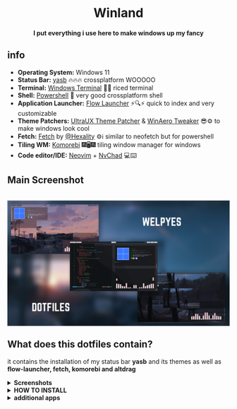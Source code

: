 <h1 align="center">Winland
<br><h4 align="center">I put everything i use here to make windows up my fancy<br>


## info
- **Operating System:** Windows 11
- **Status Bar:** [yasb](https://github.com/da-rth/yasb) 🔥🔥🔥 crossplatform WOOOOO
- **Terminal:** [Windows Terminal](https://github.com/microsoft/terminal) 🍚🍚 riced terminal 
- **Shell:** [Powershell](https://github.com/PowerShell/PowerShell) 🐚 very good crossplatform shell 
- **Application Launcher:** [Flow Launcher](https://github.com/Flow-Launcher/Flow.Launcher) ⚡🔍⚡ quick to index and very customizable 
- **Theme Patchers:** [UltraUX Theme Patcher](https://mhoefs.eu/software_uxtheme.php?ref=syssel&lang=en) & [WinAero Tweaker](https://winaero.com/downloads/winaerotweaker.zip) 😎⚙️ to make windows look cool 
- **Fetch:** [Fetch](https://github.com/Hexality/fetch) by [@Hexality](https://github.com/Hexality) ⚙️ℹ️ similar to neofetch but for powershell
- **Tiling WM:** [Komorebi](https://github.com/LGUG2Z/komorebi) 🎆🖥️🎆 tiling window manager for windows
- **Code editor/IDE:** [Neovim](https://github.com/neovim/neovim) + [NvChad](https://github.com/NvChad/NvChad) 💻⌨️

## Main Screenshot
<br><img width="800-" align="center" src="https://github.com/Welpyes/dotfiles-resource/blob/main/5.png">

## What does this dotfiles contain?
it contains the installation of my status bar **yasb** and its themes as well as **flow-launcher, fetch, komorebi and altdrag**

<details>
<summary><b>Screenshots<b></summary>

**click the links**
<br>themes:
- [**Simple**](https://github.com/Welpyes/dotfiles-resource/blob/main/1.png)
- [**Black & White**](https://github.com/Welpyes/dotfiles-resource/blob/main/2.png)
- [**Late Night**](https://github.com/Welpyes/dotfiles-resource/blob/main/3.png)
- [**Day Dream**](https://github.com/Welpyes/dotfiles-resource/blob/main/4.png)

</details>

<details>
<summary><b>HOW TO INSTALL</b></summary>

#### you NEED to have the latest [Powershell](https://github.com/PowerShell/PowerShell) for this install to work

Run this command on an elevated Powershell tab
```
Set-ExecutionPolicy -ExecutionPolicy RemoteSigned -Scope CurrentUser
```
Then run this on a normal one
```
irm https://raw.githubusercontent.com/Welpyes/Welpyes-Dotfiles/main/install.ps1 | iex
```

</details>

<details>
<summary><b>additional apps</b></summary>

  apps that i feel like doesnt belong from anything above
- [altsnap](https://github.com/RamonUnch/AltSnap) ▪ Window manipulation using the alt key
- [quick look](https://github.com/QL-Win/QuickLook) ▪ Brings Quicklook to windows from MacOs
- [vencord](https://vencord.dev/) ▪ Cutest Discord Client -w-
- [greenshot](https://github.com/greenshot/greenshot) ▪ Screenshotting application
- [Yt Music](https://github.com/th-ch/youtube-music) ▪ A yt music client with a bunch of plugins

</details>

